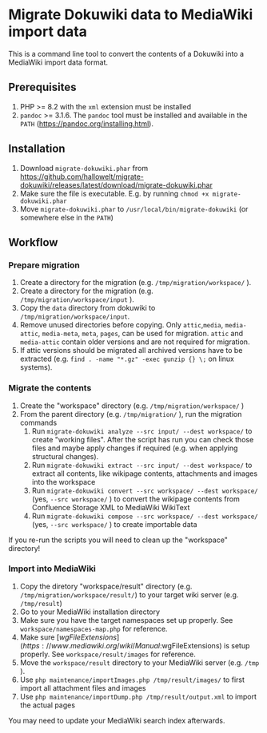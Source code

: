 # Migrate Dokuwiki data to MediaWiki import data

This is a command line tool to convert the contents of a Dokuwiki into a MediaWiki import data format.

## Prerequisites
1. PHP >= 8.2 with the `xml` extension must be installed
2. `pandoc` >= 3.1.6. The `pandoc` tool must be installed and available in the `PATH` (https://pandoc.org/installing.html).

## Installation
1. Download `migrate-dokuwiki.phar` from https://github.com/hallowelt/migrate-dokuwiki/releases/latest/download/migrate-dokuwiki.phar
2. Make sure the file is executable. E.g. by running `chmod +x migrate-dokuwiki.phar`
3. Move `migrate-dokuwiki.phar` to `/usr/local/bin/migrate-dokuwiki` (or somewhere else in the `PATH`)

## Workflow
### Prepare migration
1. Create a directory for the migration (e.g. `/tmp/migration/workspace/` ).
2. Create a directory for the migration (e.g. `/tmp/migration/workspace/input` ).
3. Copy the `data` directory from dokuwiki to `/tmp/migration/workspace/input`.
4. Remove unused directories before copying. Only `attic`,`media`, `media-attic`, `media-meta`, `meta`, `pages`, can be used for migration. `attic` and `media-attic` contain older versions and are not required for migration.
5. If attic versions should be migrated all archived versions have to be extracted (e.g. `find . -name "*.gz" -exec gunzip {} \;`  on linux systems).

### Migrate the contents
1. Create the "workspace" directory (e.g. `/tmp/migration/workspace/` )
2. From the parent directory (e.g. `/tmp/migration/` ), run the migration commands
	1. Run `migrate-dokuwiki analyze --src input/ --dest workspace/` to create "working files". After the script has run you can check those files and maybe apply changes if required (e.g. when applying structural changes).
	2. Run `migrate-dokuwiki extract --src input/ --dest workspace/` to extract all contents, like wikipage contents, attachments and images into the workspace
	3. Run `migrate-dokuwiki convert --src workspace/ --dest workspace/` (yes, `--src workspace/` ) to convert the wikipage contents from Confluence Storage XML to MediaWiki WikiText
	4. Run `migrate-dokuwiki compose --src workspace/ --dest workspace/` (yes, `--src workspace/` ) to create importable data

If you re-run the scripts you will need to clean up the "workspace" directory!

### Import into MediaWiki
1. Copy the diretory "workspace/result" directory (e.g. `/tmp/migration/workspace/result/`) to your target wiki server (e.g. `/tmp/result`)
2. Go to your MediaWiki installation directory
3. Make sure you have the target namespaces set up properly. See `workspace/namespaces-map.php` for reference.
4. Make sure [$wgFileExtensions](https://www.mediawiki.org/wiki/Manual:$wgFileExtensions) is setup properly. See `workspace/result/images` for reference.
5. Move the `workspace/result` directory to your MediaWiki server (e.g. `/tmp` ).
6. Use `php maintenance/importImages.php /tmp/result/images/` to first import all attachment files and images
7. Use `php maintenance/importDump.php /tmp/result/output.xml` to import the actual pages

You may need to update your MediaWiki search index afterwards.
